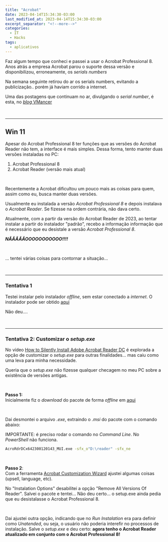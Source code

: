 ```yaml
---
title: "Acrobat"
date: 2023-04-14T15:34:30-03:00
last_modified_at: 2023-04-14T15:34:30-03:00
excerpt_separator: "<!--more-->"
categories:
  - IT
  - Hacks
tags:
  - aplicativos
---
```


Faz algum tempo que conheci e passei a usar o Acrobat Professional 8. Anos atrás a empresa Acrobat parou o suporte dessa versão e disponibilizou, erroneamente, os _serials numbers_

Na semana seguinte retirou do ar os serials numbers, evitando a publicização.. porém já haviam corrido a internet.

Uma das postagens que continuam no ar, divulgando o _serial number_, é esta, no [_blog_ VMancer](https://vmancer.com/adobe-acrobat-8-professional-free-download/)

<br>

---

## Win 11

Apesar do Acrobat Professional 8 ter funções que as versões do Acrobat Reader não tem, a interface é mais simples. Dessa forma, tento manter duas versões instaladas no PC:

1. Acrobat Professional 8
2. Acrobat Reader (versão mais atual)

<br>

Recentemente a Acrobat dificultou um pouco mais as coisas para quem, assim como eu, busca manter duas versões.

Usualmente eu instalada a versão _Acrobat Professional 8_ e depois instalava o _Acrobat Reader_. Se fizesse na ordem contrária, não dava certo.

Atualmente, com a partir da versão do Acrobat Reader de 2023, ao tentar instalar a partir do instalador "padrão", recebo a informação informação que é necessário que eu desistale a versão _Acrobat Professional 8_.

**_NÃÃÃÃÃOOOOOOOOOOO!!!!_**

<br>

... tentei várias coisas para contornar a situação...

<br>

---

### Tentativa 1

Testei instalar pelo instalador _offline_, sem estar conectado a _internet_. O instalador pode ser obtido [aqui](https://digitalside.com.br/site/instalador-offline-do-adobe-reader-em-portugues/)

Não deu....

<br>

---

### Tentativa 2: Customizar o _setup.exe_

No vídeo [How to Silently Install Adobe Acrobat Reader DC](https://www.youtube.com/watch?v=TVAADl2J65Y) é explorada a opção de customizar o _setup.exe_ para outras finalidades... mas caiu como uma leva para minha necessidade.

Queria que o _setup.exe_ não fizesse qualquer checagem no meu PC sobre a existência de versões antigas.

<br>

**Passo 1:**\
Inicialmente fiz o _download_ do pacote de forma _offline_ em [aqui](https://digitalside.com.br/site/instalador-offline-do-adobe-reader-em-portugues/)

<br>

Dai desmontei o arquivo _.exe_, extraindo o _.msi_ do pacote com o comando abaixo:

IMPORTANTE: é preciso rodar o comando no _Command Line_. No _PowerShell_ não funciona.

```bash
AcroRdrDCx642300120143_MUI.exe -sfx_o"D:\reader" -sfx_ne
```

<br>

**Passo 2**:\
Com a ferramenta [Acrobat Customization Wizard](https://www.adobe.com/devnet-docs/acrobatetk/tools/Wizard/index.html) ajustei algumas coisas (upsell, language, etc).

No "Instalation Options" desabilitei a opção "Remove All Versions Of Reader". Salvei o pacote e tentei...
Não deu certo... o setup.exe ainda pedia que eu desistalasse o Acrobat Professional 8.

<br>

Dai ajustei outra opção, indicando que no _Run Instalation_ era para definir como _Unatended_, ou seja, o usuário não poderia interefir no processos de instalação. Salve o _setup.exe_ e deu certo: **agora tenho o Acrobat Reader atualizado em conjunto com o Acrobat Professional 8!**
